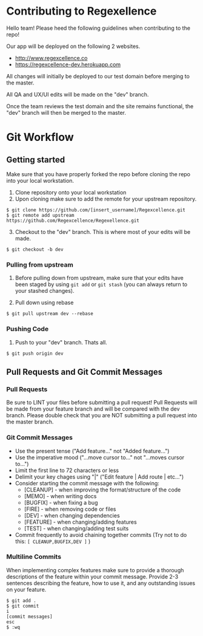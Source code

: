 
# Contributing to Regexellence

Hello team! Please heed the following guidelines when contributing to the repo!

Our app will be deployed on the following 2 websites.
  * http://www.regexcellence.co
  * https://regexcellence-dev.herokuapp.com

All changes will initially be deployed to our test domain before merging to the master.

All QA and UX/UI edits will be made on the "dev" branch.

Once the team reviews the test domain and the site remains functional, the "dev" branch will then be merged to the master.  

# Git Workflow

## Getting started
Make sure that you have properly forked the repo before cloning the repo into your local workstation.

1) Clone repository onto your local workstation
2) Upon cloning make sure to add the remote for your upstream repository.
```
$ git clone https://github.com/[insert_username]/Regexcellence.git
$ git remote add upstream https://github.com/Regexcellence/Regexellence.git
```
3) Checkout to the "dev" branch. This is where most of your edits will be made.
```
$ git checkout -b dev
```
### Pulling from upstream
1) Before pulling down from upstream, make sure that your edits have been staged by using ```git add``` or ```git stash``` (you can always return to your stashed changes).

2) Pull down using rebase
```
$ git pull upstream dev --rebase
```

### Pushing Code

1) Push to your "dev" branch. Thats all.
```
$ git push origin dev
```

## Pull Requests and Git Commit Messages

### Pull Requests
Be sure to LINT your files before submitting a pull request!
Pull Requests will be made from your feature branch and will be compared with the dev branch. Please double check that you are NOT submitting a pull request into the master branch.

### Git Commit Messages  
* Use the present tense ("Add feature..." not "Added feature...")
* Use the imperative mood ("...move cursor to..." not "...moves cursor to...")
* Limit the first line to 72 characters or less
* Delimit your key chages using "|" ("Edit feature | Add route | etc...")
* Consider starting the commit message with the following:
    * [CLEANUP] - when improving the format/structure of the code
    * [MEMO] - when writing docs
    * [BUGFIX] - when fixing a bug
    * [FIRE] - when removing code or files
    * [DEV] - when changing dependencies
    * [FEATURE] - when changing/adding features
    * [TEST] - when changing/adding test suits
* Commit frequently to avoid chaining together commits (Try not to do this: ```[ CLEANUP,BUGFIX,DEV ]``` )

### Multiline Commits
When implementing complex features make sure to provide a thorough descriptions of the feature within your commit message. Provide 2-3 sentences describing the feature, how to use it, and any outstanding issues on your feature.

```
$ git add .
$ git commit
i
[commit messages]
esc
$ :wq
```
